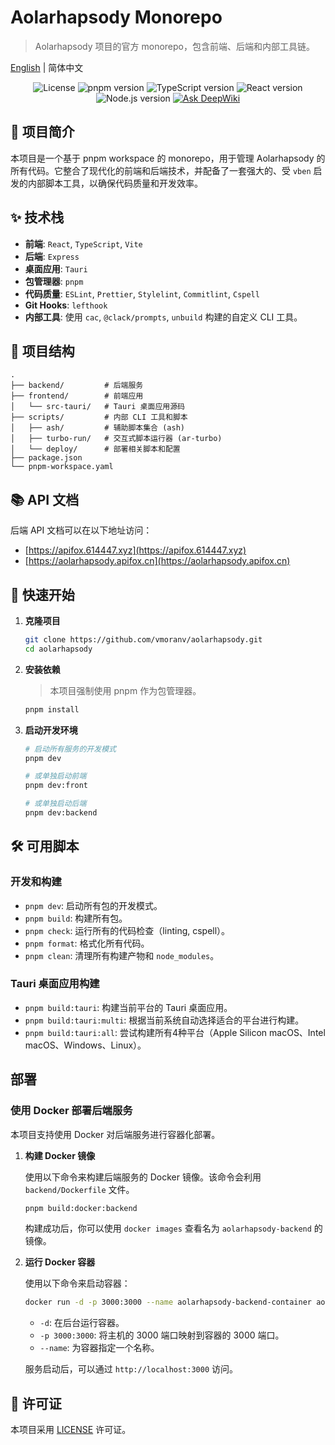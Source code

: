 # Aolarhapsody Monorepo

> Aolarhapsody 项目的官方 monorepo，包含前端、后端和内部工具链。

[English](./README.en.md) | 简体中文

<p align="center">
  <img src="https://img.shields.io/badge/license-MIT-blue.svg" alt="License">
  <img src="https://img.shields.io/badge/pnpm-v10.13.1-orange" alt="pnpm version">
  <img src="https://img.shields.io/badge/TypeScript-^5.0.0-blue" alt="TypeScript version">
  <img src="https://img.shields.io/badge/React-^18.0.0-cyan" alt="React version">
  <img src="https://img.shields.io/badge/Node.js-^20.0.0-green" alt="Node.js version">
  <a href="https://deepwiki.com/vmoranv/aolarhapsody"><img src="https://deepwiki.com/badge.svg" alt="Ask DeepWiki"></a>
</p>

## 📖 项目简介

本项目是一个基于 pnpm workspace 的 monorepo，用于管理 Aolarhapsody 的所有代码。它整合了现代化的前端和后端技术，并配备了一套强大的、受 `vben` 启发的内部脚本工具，以确保代码质量和开发效率。

## ✨ 技术栈

- **前端**: `React`, `TypeScript`, `Vite`
- **后端**: `Express`
- **桌面应用**: `Tauri`
- **包管理器**: `pnpm`
- **代码质量**: `ESLint`, `Prettier`, `Stylelint`, `Commitlint`, `Cspell`
- **Git Hooks**: `lefthook`
- **内部工具**: 使用 `cac`, `@clack/prompts`, `unbuild` 构建的自定义 CLI 工具。

## 📂 项目结构

```
.
├── backend/         # 后端服务
├── frontend/        # 前端应用
│   └── src-tauri/   # Tauri 桌面应用源码
├── scripts/         # 内部 CLI 工具和脚本
│   ├── ash/         # 辅助脚本集合 (ash)
│   ├── turbo-run/   # 交互式脚本运行器 (ar-turbo)
│   └── deploy/      # 部署相关脚本和配置
├── package.json
└── pnpm-workspace.yaml
```

## 📚 API 文档

后端 API 文档可以在以下地址访问：

- [https://apifox.614447.xyz](https://apifox.614447.xyz)
- [https://aolarhapsody.apifox.cn](https://aolarhapsody.apifox.cn)

## 🚀 快速开始

1.  **克隆项目**

    ```bash
    git clone https://github.com/vmoranv/aolarhapsody.git
    cd aolarhapsody
    ```

2.  **安装依赖**

    > 本项目强制使用 pnpm 作为包管理器。

    ```bash
    pnpm install
    ```

3.  **启动开发环境**

    ```bash
    # 启动所有服务的开发模式
    pnpm dev

    # 或单独启动前端
    pnpm dev:front

    # 或单独启动后端
    pnpm dev:backend
    ```

## 🛠️ 可用脚本

### 开发和构建

- `pnpm dev`: 启动所有包的开发模式。
- `pnpm build`: 构建所有包。
- `pnpm check`: 运行所有的代码检查（linting, cspell）。
- `pnpm format`: 格式化所有代码。
- `pnpm clean`: 清理所有构建产物和 `node_modules`。

### Tauri 桌面应用构建

- `pnpm build:tauri`: 构建当前平台的 Tauri 桌面应用。
- `pnpm build:tauri:multi`: 根据当前系统自动选择适合的平台进行构建。
- `pnpm build:tauri:all`: 尝试构建所有4种平台（Apple Silicon macOS、Intel macOS、Windows、Linux）。

## 部署

### 使用 Docker 部署后端服务

本项目支持使用 Docker 对后端服务进行容器化部署。

1.  **构建 Docker 镜像**

    使用以下命令来构建后端服务的 Docker 镜像。该命令会利用 `backend/Dockerfile` 文件。

    ```bash
    pnpm build:docker:backend
    ```

    构建成功后，你可以使用 `docker images` 查看名为 `aolarhapsody-backend` 的镜像。

2.  **运行 Docker 容器**

    使用以下命令来启动容器：

    ```bash
    docker run -d -p 3000:3000 --name aolarhapsody-backend-container aolarhapsody-backend
    ```

    - `-d`: 在后台运行容器。
    - `-p 3000:3000`: 将主机的 3000 端口映射到容器的 3000 端口。
    - `--name`: 为容器指定一个名称。

    服务启动后，可以通过 `http://localhost:3000` 访问。

## 📄 许可证

本项目采用 [LICENSE](./LICENSE) 许可证。
